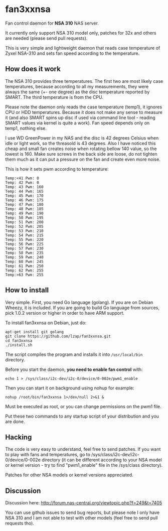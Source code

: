 fan3xxnsa
=========

Fan control daemon for **NSA 310** NAS server.

It currently only support NSA 310 model only, patches for 32x and others are
needed (please send pull requests).

This is very simple and lightweight daemon that reads case temperature of Zyxel
NSA-310 and sets fan speed according to the temperature.

How does it work
----------------

The NSA 310 provides three temperatures. The first two are most likely case
temperatures, because according to all my measurements, they were always the
same (+- one degree) as the disc temperature reported by SMART. The third
temperature is from the CPU.

Please note the daemon only reads the case temperature (temp1), it ignores CPU
or HDD temperatures. Because it does not make any sense to measure it (and also
SMART spins up disc if used via command line tool - reading SMART values via
kernel is quite a work). Fan speed depends only on temp1, nothing else.

I use WD GreenPower in my NAS and the disc is 42 degrees Celsius when idle or
light work, so the threasold is 43 degrees. Also I have noticed this cheap and
small fan creates noise when rotating bellow 140 value, so the lowest is 160.
Make sure screws in the back side are loose, do not tighten them much as it
can put a pressure on the fan and create even more noise.

This is how it sets pwm according to temperature:

	Temp:<41 Pwm: 0
	Temp: 42 Pwm: 0
	Temp: 43 Pwm: 160
	Temp: 44 Pwm: 165
	Temp: 45 Pwm: 170
	Temp: 46 Pwm: 175
	Temp: 47 Pwm: 180
	Temp: 48 Pwm: 185
	Temp: 49 Pwm: 190
	Temp: 50 Pwm: 195
	Temp: 51 Pwm: 200
	Temp: 52 Pwm: 205
	Temp: 53 Pwm: 210
	Temp: 54 Pwm: 215
	Temp: 55 Pwm: 220
	Temp: 56 Pwm: 225
	Temp: 57 Pwm: 230
	Temp: 58 Pwm: 235
	Temp: 59 Pwm: 240
	Temp: 60 Pwm: 245
	Temp: 61 Pwm: 250
	Temp: 62 Pwm: 255
	Temp:>63 Pwm: 255

How to install
--------------

Very simple. First, you need Go language (golang). If you are on Debian
Wheezy, it is included. If you are going to build Go language from sources,
pick 1.0.2 version or higher in order to have ARM support.

To install fan3xxnsa on Debian, just do:

    apt-get install git golang
	git clone https://github.com/lzap/fan3xxnsa.git
    cd fan3xxnsa
    ./install.sh

The script compiles the program and installs it into `/usr/local/bin`
directory.

Before you start the daemon, **you need to enable fan control** with:

	echo 1 > /sys/class/i2c-dev/i2c-0/device/0-002e/pwm1_enable

Then you can start it on background using nohup for example:

	nohup /root/bin/fan3xxnsa 1>/dev/null 2>&1 &

Must be executed as root, or you can change permissions on the pwm1 file.

Put these two commands to any startup script of your distribution and you are
done.

Hacking
-------

The code is very easy to understand, feel free to send patches. If you want to
play with fans and temperatures, go to /sys/class/i2c-dev/i2c-0/device/0-002e
directory (it can be different according to your NSA model or kernel version -
try to find "pwm1_enable" file in the /sys/class directory).

Patches for other NSA models or kernel versions appreciated.

Discussion
----------

Discussion here: http://forum.nas-central.org/viewtopic.php?f=249&t=7405

You can use github issues to send bug reports, but please note I only have NSA
310 and I am not able to test with other models (feel free to send pull
requests tho).
